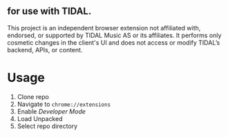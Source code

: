 ## for use with TIDAL.

This project is an independent browser extension not affiliated with, endorsed, or supported by TIDAL Music AS or its affiliates.
It performs only cosmetic changes in the client's UI and does not access or modify TIDAL’s backend, APIs, or content.

# Usage

1) Clone repo
2) Navigate to `chrome://extensions`
3) Enable *Developer Mode*
4) Load Unpacked
5) Select repo directory